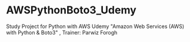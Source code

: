 # AWSPythonBoto3_Udemy
Study Project for Python with AWS Udemy "Amazon Web Services (AWS) with Python &amp; Boto3" , Trainer: Parwiz Forogh
